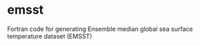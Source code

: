 # emsst  
Fortran code for generating Ensemble median global sea surface temperature dataset (EMSST)  
